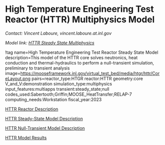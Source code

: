 # High Temperature Engineering Test Reactor (HTTR) Multiphysics Model

*Contact: Vincent Laboure, vincent.laboure.at.inl.gov*

*Model link: [HTTR Steady State Multiphysics](https://github.com/idaholab/virtual_test_bed/tree/main/htgr/httr)*

!tag name=High Temperature Engineering Test Reactor Steady State Model
     description=This model of the HTTR core solves neutronics, heat conduction and thermal-hydraulics to perform a null-transient simulation, preliminary to transient analysis
     image=https://mooseframework.inl.gov/virtual_test_bed/media/htgr/httr/CoreLayout.png
     pairs=reactor_type:HTGR
           reactor:HTTR
           geometry:core
           V_and_V:demonstration
           simulation_type:multiphysics
           input_features:multiapps
           transient:steady_state;null
           codes_used:Sabertooth;Griffin;MOOSE_HeatTransfer;RELAP-7
           computing_needs:Workstation
           fiscal_year:2023

[HTTR Reactor Description](httr/httr_reactor_description.md)

[HTTR Steady-State Model Description](httr/httr_steady_state_model_description.md)

[HTTR Null-Transient Model Description](httr/httr_null_transient_model_description.md)

[HTTR Model Results](httr/httr_model_results.md)
